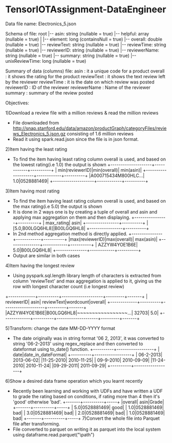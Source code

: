 # TensorIOTAssignment-DataEngineer

Data file name: Electronics_5.json

Schema of file:
root
 |-- asin: string (nullable = true)
 |-- helpful: array (nullable = true)
 |    |-- element: long (containsNull = true)
 |-- overall: double (nullable = true)
 |-- reviewText: string (nullable = true)
 |-- reviewTime: string (nullable = true)
 |-- reviewerID: string (nullable = true)
 |-- reviewerName: string (nullable = true)
 |-- summary: string (nullable = true)
 |-- unixReviewTime: long (nullable = true)

Summary of data (columns) file:
 asin : it a unique code for a product
 overall : it shows the rating for the product
 reviewText : it shows the text review left by the reviewer
 reviewTime : it is the date on which review was posted
 reviewerID : ID of the reviewer
 reviewerName : Name of the reviewer
 summary : summary of the review posted

Objectives:

1)Download a review file with a million reviews & read the million reviews
- File downloaded from http://snap.stanford.edu/data/amazon/productGraph/categoryFiles/reviews_Electronics_5.json.gz consisting of 1.6 million reviews
- Read it using spark.read.json since the file is in json format.
  
2)Item having the least rating
- To find the item having least rating column overall is used, and based on the lowest rating(i.e 1.0) the output is shown
+--------------------+------------+----------+
|     min(reviewerID)|min(overall)| min(asin)|
+--------------------+------------+----------+
|A000715434M800HLC...|         1.0|0528881469|
+--------------------+------------+----------+

3)Item having most rating
- To find the item having least rating column overall is used, and based on the max rating(i.e 5.0) the output is shown
- It is done in 2 ways one is by creating a tuple of overall and asin and applying max aggregation on them and then displaying.
+----------------+----------+
|      max_rating|      asin|
+----------------+----------+
|[5.0,B00LGQ6HL8]|B00LGQ6HL8|
+----------------+----------+
- In 2nd method aggregation method is directly applied.
+---------------+------------+----------+
|max(reviewerID)|max(overall)| max(asin)|
+---------------+------------+----------+
|  AZZYW4YOE1B6E|         5.0|B00LGQ6HL8|
+---------------+------------+----------+
- Output are similar in both cases 

4)Item having the longest review
- Using pyspark.sql.length library length of characters is extracted from column 'reviewText' and max aggregation is applied to it, giving us the row with longest character count (i.e longest review)

+-------------+----------+--------------------+---------+-------+
|   reviewerID|      asin|          reviewText|wordcount|overall|
+-------------+----------+--------------------+---------+-------+
|AZZYW4YOE1B6E|B00LGQ6HL8|~~~~~~~~~~~~~~~~~...|    32703|    5.0|
+-------------+----------+--------------------+---------+-------+

5)Transform: change the date MM-DD-YYYY format
- The date originally was in string format '06 2, 2013', it was converted to string '06-2-2013' using regex_replace and then converted to dateformat using to_date() function.
+----------+------------------+
|      date|date_in_dateFormat|
+----------+------------------+
| 06-2-2013|        2013-06-02|
|11-25-2010|        2010-11-25|
| 09-9-2010|        2010-09-09|
|11-24-2010|        2010-11-24|
|09-29-2011|        2011-09-29|
+----------+------------------+

6)Show a desired data frame operation which you learnt recently
- Recently been learning and working with UDFs and have written a UDF to grade the rating based on conditions, if rating more than 4 then it's 'good' otherwise 'bad'.
+-------+----------+-----+
|overall|      asin|Grade|
+-------+----------+-----+
|    5.0|0528881469| good|
|    1.0|0528881469|  bad|
|    3.0|0528881469|  bad|
|    2.0|0528881469|  bad|
|    1.0|0528881469|  bad|
+-------+----------+-----+
7)Convert the whole file into Parquet file after transforming.
- File converted to parquet on writing it as parquet into the local system using dataframe.read.parquet("\path")

